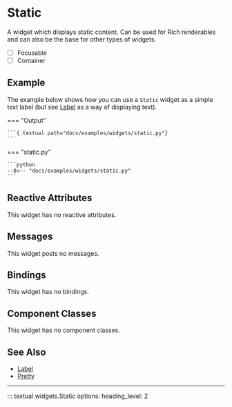 # Static

A widget which displays static content.
Can be used for Rich renderables and can also be the base for other types of widgets.

- [ ] Focusable
- [ ] Container

## Example

The example below shows how you can use a `Static` widget as a simple text label (but see [Label](./label.md) as a way of displaying text).

=== "Output"

    ```{.textual path="docs/examples/widgets/static.py"}
    ```

=== "static.py"

    ```python
    --8<-- "docs/examples/widgets/static.py"
    ```

## Reactive Attributes

This widget has no reactive attributes.

## Messages

This widget posts no messages.

## Bindings

This widget has no bindings.

## Component Classes

This widget has no component classes.

## See Also

* [Label](./label.md)
* [Pretty](./pretty.md)


---


::: textual.widgets.Static
    options:
      heading_level: 2
